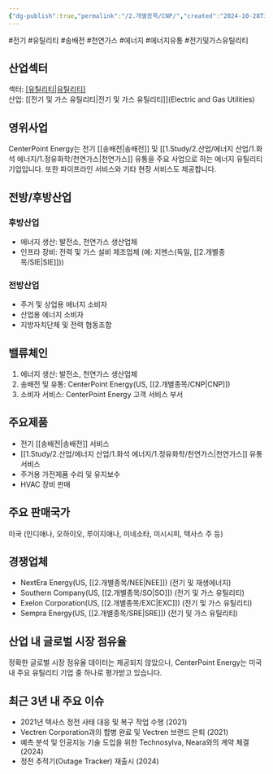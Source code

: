 ```yaml
---
{"dg-publish":true,"permalink":"/2.개별종목/CNP/","created":"2024-10-28T21:13:25.443+09:00","updated":"2025-06-03T20:05:58.333+09:00"}
---
```


#전기 #유틸리티 #송배전 #천연가스 #에너지 #에너지유통 #전기및가스유틸리티 


## 산업섹터

섹터: [[유틸리티\|유틸리티]](Utilities)  
산업: [[전기 및 가스 유틸리티\|전기 및 가스 유틸리티]](Electric and Gas Utilities)

## 영위사업

CenterPoint Energy는 전기 [[송배전\|송배전]] 및 [[1.Study/2.산업/에너지 산업/1.화석 에너지/1.정유화학/천연가스\|천연가스]] 유통을 주요 사업으로 하는 에너지 유틸리티 기업입니다. 또한 파이프라인 서비스와 기타 현장 서비스도 제공합니다.

## 전방/후방산업

### 후방산업

- 에너지 생산: 발전소, 천연가스 생산업체
- 인프라 장비: 전력 및 가스 설비 제조업체 (예: 지멘스(독일, [[2.개별종목/SIE\|SIE]]))

### 전방산업

- 주거 및 상업용 에너지 소비자
- 산업용 에너지 소비자
- 지방자치단체 및 전력 협동조합

## 밸류체인

1. 에너지 생산: 발전소, 천연가스 생산업체
2. 송배전 및 유통: CenterPoint Energy(US, [[2.개별종목/CNP\|CNP]])
3. 소비자 서비스: CenterPoint Energy 고객 서비스 부서

## 주요제품

- 전기 [[송배전\|송배전]] 서비스
- [[1.Study/2.산업/에너지 산업/1.화석 에너지/1.정유화학/천연가스\|천연가스]] 유통 서비스
- 주거용 가전제품 수리 및 유지보수
- HVAC 장비 판매

## 주요 판매국가

미국 (인디애나, 오하이오, 루이지애나, 미네소타, 미시시피, 텍사스 주 등)

## 경쟁업체

- NextEra Energy(US, [[2.개별종목/NEE\|NEE]]) (전기 및 재생에너지)
- Southern Company(US, [[2.개별종목/SO\|SO]]) (전기 및 가스 유틸리티)
- Exelon Corporation(US, [[2.개별종목/EXC\|EXC]]) (전기 및 가스 유틸리티)
- Sempra Energy(US, [[2.개별종목/SRE\|SRE]]) (전기 및 가스 유틸리티)

## 산업 내 글로벌 시장 점유율

정확한 글로벌 시장 점유율 데이터는 제공되지 않았으나, CenterPoint Energy는 미국 내 주요 유틸리티 기업 중 하나로 평가받고 있습니다.

## 최근 3년 내 주요 이슈

- 2021년 텍사스 정전 사태 대응 및 복구 작업 수행 (2021)
- Vectren Corporation과의 합병 완료 및 Vectren 브랜드 은퇴 (2021)
- 예측 분석 및 인공지능 기술 도입을 위한 Technosylva, Neara와의 계약 체결 (2024)
- 정전 추적기(Outage Tracker) 재출시 (2024)